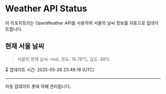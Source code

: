 
# Weather API Status

이 리포지토리는 OpenWeather API를 사용하여 서울의 날씨 정보를 자동으로 업데이트합니다.

## 현재 서울 날씨
> 서울의 현재 날씨: mist, 온도: 18.76°C, 습도: 68%

⏳ 업데이트 시간: 2025-05-26 23:49:18 (UTC)

---
자동 업데이트 봇에 의해 관리됩니다.
